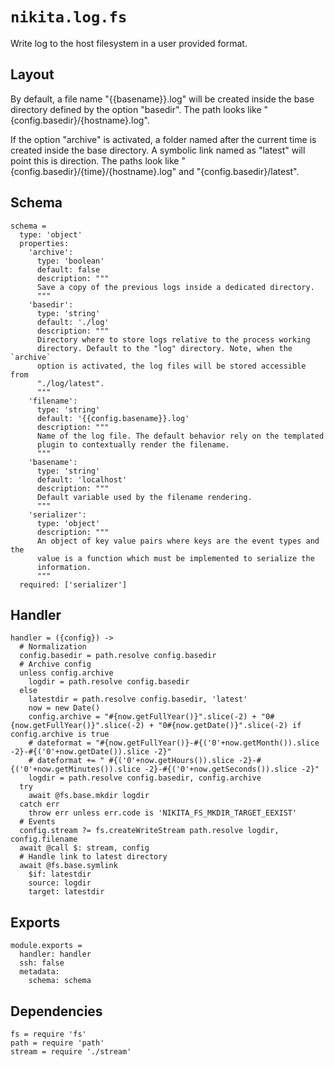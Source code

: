 
# `nikita.log.fs`

Write log to the host filesystem in a user provided format.

## Layout

By default, a file name "{{basename}}.log" will be created inside the base
directory defined by the option "basedir". 
The path looks like "{config.basedir}/{hostname}.log".

If the option "archive" is activated, a folder named after the current time is
created inside the base directory. A symbolic link named as "latest" will point
this is direction. The paths look like "{config.basedir}/{time}/{hostname}.log"
and "{config.basedir}/latest".

## Schema

    schema =
      type: 'object'
      properties:
        'archive':
          type: 'boolean'
          default: false
          description: """
          Save a copy of the previous logs inside a dedicated directory.
          """
        'basedir':
          type: 'string'
          default: './log'
          description: """
          Directory where to store logs relative to the process working
          directory. Default to the "log" directory. Note, when the `archive`
          option is activated, the log files will be stored accessible from
          "./log/latest".
          """
        'filename':
          type: 'string'
          default: '{{config.basename}}.log'
          description: """
          Name of the log file. The default behavior rely on the templated
          plugin to contextually render the filename.
          """
        'basename':
          type: 'string'
          default: 'localhost'
          description: """
          Default variable used by the filename rendering.
          """
        'serializer':
          type: 'object'
          description: """
          An object of key value pairs where keys are the event types and the
          value is a function which must be implemented to serialize the
          information.
          """
      required: ['serializer']

## Handler

    handler = ({config}) ->
      # Normalization
      config.basedir = path.resolve config.basedir
      # Archive config
      unless config.archive
        logdir = path.resolve config.basedir
      else
        latestdir = path.resolve config.basedir, 'latest'
        now = new Date()
        config.archive = "#{now.getFullYear()}".slice(-2) + "0#{now.getFullYear()}".slice(-2) + "0#{now.getDate()}".slice(-2) if config.archive is true
        # dateformat = "#{now.getFullYear()}-#{('0'+now.getMonth()).slice -2}-#{('0'+now.getDate()).slice -2}"
        # dateformat += " #{('0'+now.getHours()).slice -2}-#{('0'+now.getMinutes()).slice -2}-#{('0'+now.getSeconds()).slice -2}"
        logdir = path.resolve config.basedir, config.archive
      try
        await @fs.base.mkdir logdir
      catch err
        throw err unless err.code is 'NIKITA_FS_MKDIR_TARGET_EEXIST'
      # Events
      config.stream ?= fs.createWriteStream path.resolve logdir, config.filename
      await @call $: stream, config
      # Handle link to latest directory
      await @fs.base.symlink
        $if: latestdir
        source: logdir
        target: latestdir

## Exports

    module.exports =
      handler: handler
      ssh: false
      metadata:
        schema: schema

## Dependencies

    fs = require 'fs'
    path = require 'path'
    stream = require './stream'
